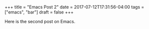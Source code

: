 +++
title = "Emacs Post 2"
date = 2017-07-12T17:31:56-04:00
tags = ["emacs", "bar"]
draft = false
+++

Here is the second post on Emacs.
